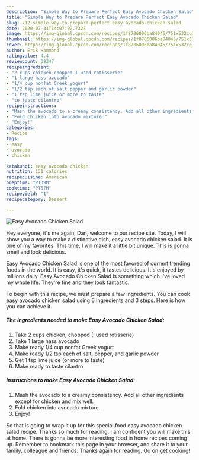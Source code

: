 ```yaml
---
description: "Simple Way to Prepare Perfect Easy Avocado Chicken Salad"
title: "Simple Way to Prepare Perfect Easy Avocado Chicken Salad"
slug: 712-simple-way-to-prepare-perfect-easy-avocado-chicken-salad
date: 2020-07-31T14:07:02.732Z
image: https://img-global.cpcdn.com/recipes/1f8706006ba84045/751x532cq70/easy-avocado-chicken-salad-recipe-main-photo.jpg
thumbnail: https://img-global.cpcdn.com/recipes/1f8706006ba84045/751x532cq70/easy-avocado-chicken-salad-recipe-main-photo.jpg
cover: https://img-global.cpcdn.com/recipes/1f8706006ba84045/751x532cq70/easy-avocado-chicken-salad-recipe-main-photo.jpg
author: Erik Hammond
ratingvalue: 4.4
reviewcount: 39347
recipeingredient:
- "2 cups chicken chopped I used rotisserie"
- "1 large hass avocado"
- "1/4 cup nonfat Greek yogurt"
- "1/2 tsp each of salt pepper and garlic powder"
- "1 tsp lime juice or more to taste"
- "to taste cilantro"
recipeinstructions:
- "Mash the avocado to a creamy consistency. Add all other ingredients except for chicken and mix well."
- "Fold chicken into avocado mixture."
- "Enjoy!"
categories:
- Recipe
tags:
- easy
- avocado
- chicken

katakunci: easy avocado chicken 
nutrition: 131 calories
recipecuisine: American
preptime: "PT39M"
cooktime: "PT57M"
recipeyield: "1"
recipecategory: Dessert

---
```



![Easy Avocado Chicken Salad](https://img-global.cpcdn.com/recipes/1f8706006ba84045/751x532cq70/easy-avocado-chicken-salad-recipe-main-photo.jpg)

Hey everyone, it's me again, Dan, welcome to our recipe site. Today, I will show you a way to make a distinctive dish, easy avocado chicken salad. It is one of my favorites. This time, I will make it a little bit unique. This is gonna smell and look delicious.

Easy Avocado Chicken Salad is one of the most favored of current trending foods in the world. It is easy, it's quick, it tastes delicious. It's enjoyed by millions daily. Easy Avocado Chicken Salad is something which I've loved my whole life. They're fine and they look fantastic.




To begin with this recipe, we must prepare a few ingredients. You can cook easy avocado chicken salad using 6 ingredients and 3 steps. Here is how you can achieve it.

<!--inarticleads1-->

##### The ingredients needed to make Easy Avocado Chicken Salad:

1. Take 2 cups chicken, chopped (I used rotisserie)
1. Take 1 large hass avocado
1. Make ready 1/4 cup nonfat Greek yogurt
1. Make ready 1/2 tsp each of salt, pepper, and garlic powder
1. Get 1 tsp lime juice (or more to taste)
1. Make ready to taste cilantro




<!--inarticleads2-->

##### Instructions to make Easy Avocado Chicken Salad:

1. Mash the avocado to a creamy consistency. Add all other ingredients except for chicken and mix well.
1. Fold chicken into avocado mixture.
1. Enjoy!




So that is going to wrap it up for this special food easy avocado chicken salad recipe. Thanks so much for reading. I am confident you will make this at home. There is gonna be more interesting food in home recipes coming up. Remember to bookmark this page in your browser, and share it to your family, colleague and friends. Thanks again for reading. Go on get cooking!
